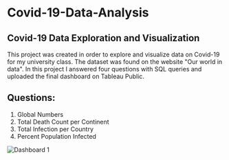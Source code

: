 # Covid-19-Data-Analysis

## Covid-19 Data Exploration and Visualization

This project was created in order to explore and visualize data on Covid-19 for my university class. The dataset was found on the website "Our world in data". In this project I answered four questions with SQL queries and uploaded the final dashboard on Tableau Public.

## Questions:

1.	Global Numbers
2.	Total Death Count per Continent
3.	Total Infection per Country
4.	Percent Population Infected


![Dashboard 1](https://github.com/Constantine-Gogas/Covid-19-Data-Analysis/assets/138850457/2209142a-74f4-4a6c-a239-69d1ea89f9f3)
